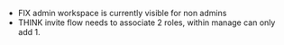 - FIX admin workspace is currently visible for non admins
- THINK invite flow needs to associate 2 roles, within manage can only add 1.
